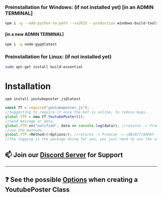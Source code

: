 ### Preinstallation for Windows: (if not installed yet) [in an ADMIN TERMINAL]
```sh
npm i -g --add-python-to-path --vs2015 --production windows-build-tools
``` 
#### [in a new ADMIN TERMINAL]
```sh
npm i -g node-gyp@latest
```
### Preinstallation for Linux: (if not installed yet)
```sh
sudo apt-get install build-essential
```

# **Installation** 
```sh
npm install youtubeposter.js@latest
```

```js
const YT = require("youtubeposter.js");
//Suggesting to require it once the bot is online, to reduce bugs...
global.YTP = new YT.YoutubePoster());
//Send message or data.
global.YTP.on("notified", data => console.log(data)); //returns -> Promise -> <OBJECT/ARRAY -- Video, Video_2, ChannelDATA, ChannelInfos>
//use the methods.
global.YTP.<Method>(<Options>); //returns -> Promise -> <OBJECT/ARRAY -- CHANNEL DATA>
//The logging is the package doing for you, you just need to use the setChannel() function in order to set the first channel which should get listened to!
```

## 📫 **Join our [Discord Server](https://discord.gg/CODE2) for Support**

***

## ❓ **See the possible [Options](https://github.com/FongsiDev/YoutubePoster/wiki/Options) when creating a YoutubePoster Class**
